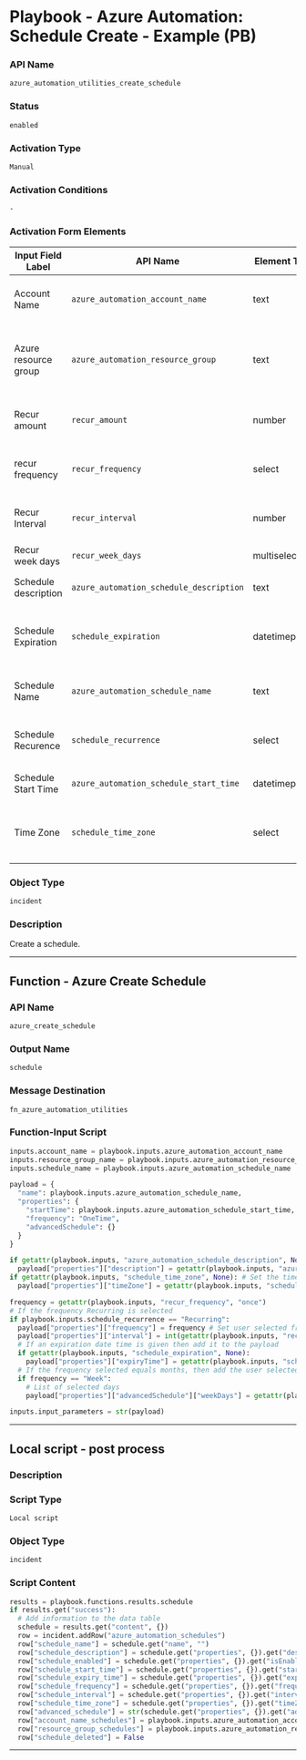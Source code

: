 <!--
    DO NOT MANUALLY EDIT THIS FILE
    THIS FILE IS AUTOMATICALLY GENERATED WITH resilient-sdk codegen
    Generated with resilient-sdk v50.1.262
-->

# Playbook - Azure Automation: Schedule Create - Example (PB)

### API Name
`azure_automation_utilities_create_schedule`

### Status
`enabled`

### Activation Type
`Manual`

### Activation Conditions
`-`

### Activation Form Elements
| Input Field Label | API Name | Element Type | Tooltip | Requirement |
| ----------------- | -------- | ------------ | ------- | ----------- |
| Account Name | `azure_automation_account_name` | text | Azure automation account name | Always |
| Azure resource group | `azure_automation_resource_group` | text | The Azure resource group this account should be in | Always |
| Recur amount | `recur_amount` | number | How often the schedule occurs | Optional |
| recur frequency | `recur_frequency` | select | The frequency of the schedule | Optional |
| Recur Interval | `recur_interval` | number | How often the schedule occurs | Optional |
| Recur week days | `recur_week_days` | multiselect | The days to occur on | Optional |
| Schedule description | `azure_automation_schedule_description` | text | Description of the schedule | Optional |
| Schedule Expiration | `schedule_expiration` | datetimepicker | The date and time the schedule expires | Optional |
| Schedule Name | `azure_automation_schedule_name` | text | Name of the Azure automation schedule | Always |
| Schedule Recurence | `schedule_recurrence` | select | The recurrence of the schedule | Always |
| Schedule Start Time | `azure_automation_schedule_start_time` | datetimepicker | The start time of the schedule | Always |
| Time Zone | `schedule_time_zone` | select | The time zone the schedule should be in | Always |

### Object Type
`incident`

### Description
Create a schedule.


---
## Function - Azure Create Schedule

### API Name
`azure_create_schedule`

### Output Name
`schedule`

### Message Destination
`fn_azure_automation_utilities`

### Function-Input Script
```python
inputs.account_name = playbook.inputs.azure_automation_account_name
inputs.resource_group_name = playbook.inputs.azure_automation_resource_group
inputs.schedule_name = playbook.inputs.azure_automation_schedule_name

payload = {
  "name": playbook.inputs.azure_automation_schedule_name,
  "properties": {
    "startTime": playbook.inputs.azure_automation_schedule_start_time,
    "frequency": "OneTime",
    "advancedSchedule": {}
  }
}

if getattr(playbook.inputs, "azure_automation_schedule_description", None): # Set the description
  payload["properties"]["description"] = getattr(playbook.inputs, "azure_automation_schedule_description", None)
if getattr(playbook.inputs, "schedule_time_zone", None): # Set the time zone
  payload["properties"]["timeZone"] = getattr(playbook.inputs, "schedule_time_zone", None)

frequency = getattr(playbook.inputs, "recur_frequency", "once")
# If the frequency Recurring is selected
if playbook.inputs.schedule_recurrence == "Recurring":
  payload["properties"]["frequency"] = frequency # Set user selected frequency
  payload["properties"]["interval"] = int(getattr(playbook.inputs, "recur_interval", 1)) # Add user given interval to payload
  # If an expiration date time is given then add it to the payload
  if getattr(playbook.inputs, "schedule_expiration", None):
    payload["properties"]["expiryTime"] = getattr(playbook.inputs, "schedule_expiration", None)
  # If the frequency selected equals months, then add the user selected days to the payload
  if frequency == "Week":
    # List of selected days
    payload["properties"]["advancedSchedule"]["weekDays"] = getattr(playbook.inputs, "recur_week_days", [])

inputs.input_parameters = str(payload)
```

---

## Local script - post process

### Description


### Script Type
`Local script`

### Object Type
`incident`

### Script Content
```python
results = playbook.functions.results.schedule
if results.get("success"):
  # Add information to the data table
  schedule = results.get("content", {})
  row = incident.addRow("azure_automation_schedules")
  row["schedule_name"] = schedule.get("name", "")
  row["schedule_description"] = schedule.get("properties", {}).get("description", None)
  row["schedule_enabled"] = schedule.get("properties", {}).get("isEnabled", False)
  row["schedule_start_time"] = schedule.get("properties", {}).get("startTime", None)
  row["schedule_expiry_time"] = schedule.get("properties", {}).get("expiryTime", None)
  row["schedule_frequency"] = schedule.get("properties", {}).get("frequency", None)
  row["schedule_interval"] = schedule.get("properties", {}).get("interval", 1)
  row["schedule_time_zone"] = schedule.get("properties", {}).get("timeZone", None)
  row["advanced_schedule"] = str(schedule.get("properties", {}).get("advancedSchedule", {}))
  row["account_name_schedules"] = playbook.inputs.azure_automation_account_name
  row["resource_group_schedules"] = playbook.inputs.azure_automation_resource_group
  row["schedule_deleted"] = False
```

---

